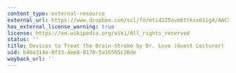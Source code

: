 ```yaml
---
content_type: external-resource
external_url: https://www.dropbox.com/scl/fo/mti4225ovm6ttkxs61ig4/AACXGYL_Y3ABMoZRV6SNaPE/Lecture%20Recordings?dl=0&preview=25-5-1+2.782%2C+HST.524+Devices+to+Treat+the+Brain-Stroke+%28Love%29+Zoom.mp4&rlkey=lk9sc8zmko2ozm8m59o8qza0y&subfolder_nav_tracking=1
has_external_license_warning: true
license: https://en.wikipedia.org/wiki/All_rights_reserved
status: ''
title: Devices to Treat the Brain-Stroke by Dr. Love (Guest Lecturer)
uid: b46a314e-0f33-4ee8-8170-5a16565c20de
wayback_url: ''
---
```

